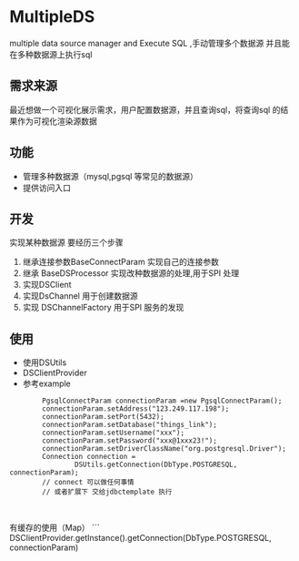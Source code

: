 # MultipleDS
multiple data source manager and Execute SQL ,手动管理多个数据源 并且能在多种数据源上执行sql

## 需求来源
最近想做一个可视化展示需求，用户配置数据源，并且查询sql，将查询sql 的结果作为可视化渲染源数据

## 功能
- 管理多种数据源（mysql,pgsql 等常见的数据源）
- 提供访问入口

## 开发
实现某种数据源 要经历三个步骤
1. 继承连接参数BaseConnectParam 实现自己的连接参数
2. 继承 BaseDSProcessor 实现改种数据源的处理,用于SPI 处理
3. 实现DSClient
4. 实现DsChannel 用于创建数据源
5. 实现 DSChannelFactory 用于SPI 服务的发现


## 使用
- 使用DSUtils
- DSClientProvider
- 参考example
```
        PgsqlConnectParam connectionParam =new PgsqlConnectParam();
        connectionParam.setAddress("123.249.117.198");
        connectionParam.setPort(5432);
        connectionParam.setDatabase("things_link");
        connectionParam.setUsername("xxx");
        connectionParam.setPassword("xxx@1xxx23!");
        connectionParam.setDriverClassName("org.postgresql.Driver");
        Connection connection =
                DSUtils.getConnection(DbType.POSTGRESQL, connectionParam);
        // connect 可以做任何事情
        // 或者扩展下 交给jdbctemplate 执行
                
```

<br/>
有缓存的使用（Map）
```
DSClientProvider.getInstance().getConnection(DbType.POSTGRESQL, connectionParam)

```